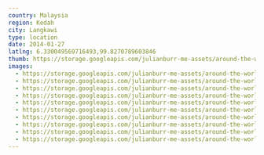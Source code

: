 ```yaml
---
country: Malaysia
region: Kedah
city: Langkawi
type: location
date: 2014-01-27
latlng: 6.330049569716493,99.8270789603846
thumb: https://storage.googleapis.com/julianburr-me-assets/around-the-world/malaysia/langkawi/IMG_2394--thumb.JPG
images:
  - https://storage.googleapis.com/julianburr-me-assets/around-the-world/malaysia/langkawi/IMG_2402.JPG
  - https://storage.googleapis.com/julianburr-me-assets/around-the-world/malaysia/langkawi/IMG_2405.JPG
  - https://storage.googleapis.com/julianburr-me-assets/around-the-world/malaysia/langkawi/IMG_2431.JPG
  - https://storage.googleapis.com/julianburr-me-assets/around-the-world/malaysia/langkawi/IMG_2403.JPG
  - https://storage.googleapis.com/julianburr-me-assets/around-the-world/malaysia/langkawi/IMG_2400.JPG
  - https://storage.googleapis.com/julianburr-me-assets/around-the-world/malaysia/langkawi/IMG_2454.JPG
  - https://storage.googleapis.com/julianburr-me-assets/around-the-world/malaysia/langkawi/IMG_2408.JPG
  - https://storage.googleapis.com/julianburr-me-assets/around-the-world/malaysia/langkawi/IMG_2410.JPG
  - https://storage.googleapis.com/julianburr-me-assets/around-the-world/malaysia/langkawi/IMG_2447.JPG
  - https://storage.googleapis.com/julianburr-me-assets/around-the-world/malaysia/langkawi/IMG_2394.JPG
---
```

